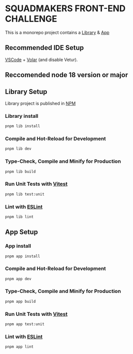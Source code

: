 # SQUADMAKERS FRONT-END CHALLENGE

This is a monorepo project contains a [Library](https://github.com/christiancazu/squadmakers-christiancazu/tree/main/packages/squadmakers-lib) & [App](https://github.com/christiancazu/squadmakers-christiancazu/tree/main/apps/squadmakers-app)

## Recommended IDE Setup

[VSCode](https://code.visualstudio.com/) + [Volar](https://marketplace.visualstudio.com/items?itemName=Vue.volar) (and disable Vetur).

## Reccomended node 18 version or major

## Library Setup

Library project is published in [NPM](https://www.npmjs.com/package/christiancazu-squadmakers-lib)

### Library install

```sh
pnpm lib install
```

### Compile and Hot-Reload for Development

```sh
pnpm lib dev
```

### Type-Check, Compile and Minify for Production

```sh
pnpm lib build
```

### Run Unit Tests with [Vitest](https://vitest.dev/)

```sh
pnpm lib test:unit
```

### Lint with [ESLint](https://eslint.org/)

```sh
pnpm lib lint
```

## App Setup


### App install

```sh
pnpm app install
```

### Compile and Hot-Reload for Development

```sh
pnpm app dev
```

### Type-Check, Compile and Minify for Production

```sh
pnpm app build
```

### Run Unit Tests with [Vitest](https://vitest.dev/)

```sh
pnpm app test:unit
```

### Lint with [ESLint](https://eslint.org/)

```sh
pnpm app lint
```
